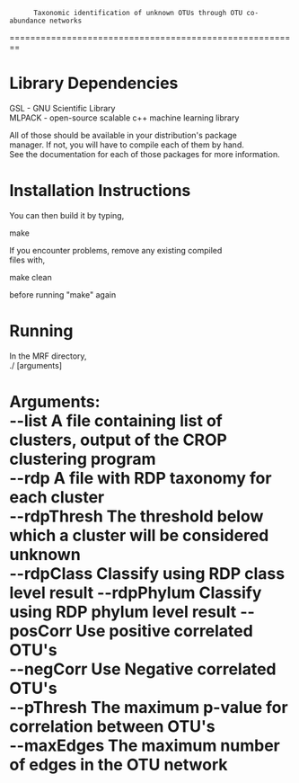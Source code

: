    
		  Taxonomic identification of unknown OTUs through OTU co-abundance networks
========================================================


Library Dependencies
====================
  GSL - GNU Scientific Library  
  MLPACK - open-source scalable c++ machine learning library  

All of those should be available in your distribution's package  
manager.  If not, you will have to compile each of them by hand.   
See the documentation for each of those packages for more information.  


Installation Instructions
=========================
You can then build it by typing,  

  make  

If you encounter problems, remove any existing compiled  
files with,  

  make clean  

before running "make" again  


Running
============
In the MRF directory,  
  ./ [arguments]  

Arguments:  
--list 		 	A file containing list of clusters, output of the CROP clustering program  
--rdp 			A file with RDP taxonomy for each cluster  
--rdpThresh 	The threshold below which a cluster will be considered unknown  
--rdpClass 		Classify using RDP class level result
--rdpPhylum 	Classify using RDP phylum level result
--posCorr 		Use positive correlated OTU's  
--negCorr 		Use Negative correlated OTU's  
--pThresh 		The maximum p-value for correlation between OTU's  
--maxEdges 		The maximum number of edges in the OTU network  
============================

